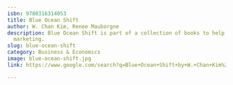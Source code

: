 ```yaml
---
isbn: 9780316314053
title: Blue Ocean Shift
author: W. Chan Kim, Renee Mauborgne
description: Blue Ocean Shift is part of a collection of books to help you do better
  marketing.
slug: blue-ocean-shift
category: Business & Economics
image: blue-ocean-shift.jpg
link: https://www.google.com/search?q=Blue+Ocean+Shift+by+W.+Chan+Kim%2C+Renee+Mauborgne

---
```

